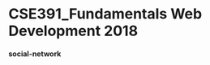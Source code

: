 CSE391_Fundamentals Web Development 2018
========================================

#### social-network
